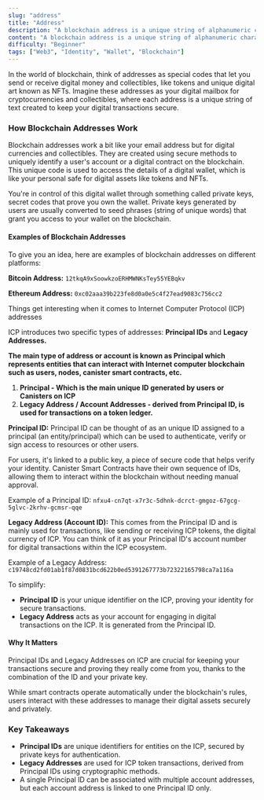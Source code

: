 ```yaml
---
slug: "address"
title: "Address"
description: "A blockchain address is a unique string of alphanumeric characters that serves as an identifier for sending and receiving digital assets on a blockchain network"
content: "A blockchain address is a unique string of alphanumeric characters that serves as an identifier for sending and receiving digital assets on a blockchain network. Derived from a user's public key, it ensures that transactions are directed to the correct recipient securely and transparently within the decentralized ledger system."
difficulty: "Beginner"
tags: ["Web3", "Identity", "Wallet", "Blockchain"]
---
```



In the world of blockchain, think of addresses as special codes that let you send or receive digital money and collectibles, like tokens and unique digital art known as NFTs. Imagine these addresses as your digital mailbox for cryptocurrencies and collectibles, where each address is a unique string of text created to keep your digital transactions secure.

### How Blockchain Addresses Work

Blockchain addresses work a bit like your email address but for digital currencies and collectibles. They are created using secure methods to uniquely identify a user's account or a digital contract on the blockchain. This unique code is used to access the details of a digital wallet, which is like your personal safe for digital assets like tokens and NFTs.

You're in control of this digital wallet through something called private keys, secret codes that prove you own the wallet. Private keys generated by users are usually converted to seed phrases (string of unique words) that grant you access to your wallet on the blockchain.

#### Examples of Blockchain Addresses

To give you an idea, here are examples of blockchain addresses on different platforms:

**Bitcoin Address:** `12tkqA9xSoowkzoERHMWNKsTey55YEBqkv`

**Ethereum Address:** `0xc02aaa39b223fe8d0a0e5c4f27ead9083c756cc2`

Things get interesting when it comes to Internet Computer Protocol (ICP) addresses

ICP introduces two specific types of addresses: **Principal IDs** and **Legacy Addresses.**

**The main type of address or account is known as Principal which represents entities that can interact with Internet computer blockchain such as users, nodes, canister smart contracts, etc.**

1. **Principal - Which is the main unique ID generated by users or Canisters on ICP**
2. **Legacy Address / Account Addresses - derived from Principal ID, is used for transactions on a token ledger.**

**Principal ID:** Principal ID can be thought of as an unique ID assigned to a principal (an entity/principal) which can be used to authenticate, verify or sign access to resources or other users.

For users, it's linked to a public key, a piece of secure code that helps verify your identity. Canister Smart Contracts have their own sequence of IDs, allowing them to interact within the blockchain without needing manual approval.

Example of a Principal ID: `nfxu4-cn7qt-x7r3c-5dhnk-dcrct-gmgoz-67gcg-5glvc-2krhv-gcmsr-qqe`

**Legacy Address (Account ID):** This comes from the Principal ID and is mainly used for transactions, like sending or receiving ICP tokens, the digital currency of ICP. You can think of it as your Principal ID's account number for digital transactions within the ICP ecosystem.

Example of a Legacy Address: `c19748cd2fd01ab1f87d0831bcd622b0ed5391267773b72322165798ca7a116a`

To simplify:

- **Principal ID** is your unique identifier on the ICP, proving your identity for secure transactions.
- **Legacy Address** acts as your account for engaging in digital transactions on the ICP. It is generated from the Principal ID.

#### Why It Matters

Principal IDs and Legacy Addresses on ICP are crucial for keeping your transactions secure and proving they really come from you, thanks to the combination of the ID and your private key.

While smart contracts operate automatically under the blockchain's rules, users interact with these addresses to manage their digital assets securely and privately.

### Key Takeaways

- **Principal IDs** are unique identifiers for entities on the ICP, secured by private keys for authentication.
- **Legacy Addresses** are used for ICP token transactions, derived from Principal IDs using cryptographic methods.
- A single Principal ID can be associated with multiple account addresses, but each account address is linked to one Principal ID only.
